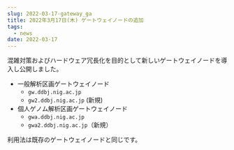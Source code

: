 ```yaml
---
slug: 2022-03-17-gateway_ga
title: 2022年3月17日(木) ゲートウェイノードの追加
tags:
  - news
date: 2022-03-17
---
```



混雑対策およびハードウェア冗長化を目的として新しいゲートウェイノードを導入し公開しました。

<!-- truncate -->

- 一般解析区画ゲートウェイノード
    - `gw.ddbj.nig.ac.jp`
    - `gw2.ddbj.nig.ac.jp` (新規)
- 個人ゲノム解析区画ゲートウェイノード
    - `gwa.ddbj.nig.ac.jp`
    - `gwa2.ddbj.nig.ac.jp`（新規）

利用法は既存のゲートウェイノードと同じです。


